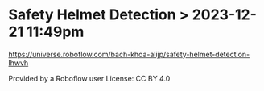 # Safety Helmet Detection > 2023-12-21 11:49pm
https://universe.roboflow.com/bach-khoa-alijp/safety-helmet-detection-lhwvh

Provided by a Roboflow user
License: CC BY 4.0
